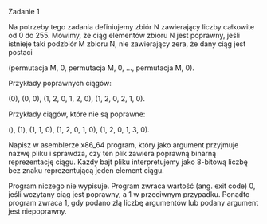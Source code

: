 Zadanie 1

Na potrzeby tego zadania definiujemy zbiór N zawierający liczby całkowite od 0
do 255. Mówimy, że ciąg elementów zbioru N jest poprawny, jeśli istnieje taki
podzbiór M zbioru N, nie zawierający zera, że dany ciąg jest postaci

(permutacja M, 0, permutacja M, 0, ..., permutacja M, 0).

Przykłady poprawnych ciągów:

(0),
(0, 0),
(1, 2, 0, 1, 2, 0),
(1, 2, 0, 2, 1, 0).

Przykłady ciągów, które nie są poprawne:

(),
(1),
(1, 1, 0),
(1, 2, 0, 1, 0),
(1, 2, 0, 1, 3, 0).

Napisz w asemblerze x86_64 program, który jako argument przyjmuje nazwę pliku
i sprawdza, czy ten plik zawiera poprawną binarną reprezentację ciągu. Każdy
bajt pliku interpretujemy jako 8-bitową liczbę bez znaku reprezentującą jeden
element ciągu.

Program niczego nie wypisuje. Program zwraca wartość (ang. exit code) 0, jeśli
wczytany ciąg jest poprawny, a 1 w przeciwnym przypadku. Ponadto program zwraca
1, gdy podano złą liczbę argumentów lub podany argument jest niepoprawny.
